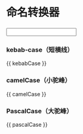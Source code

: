 <script setup>
import { ref, computed } from 'vue';
import { Input } from 'ant-design-vue';
import 'ant-design-vue/es/input/style';

const variable = ref('');

const kebabCase = computed(() => {
  return variable.value.toLowerCase().split(' ').join('-');
});

const camelCase = computed(() => {
  return variable.value
    .toLowerCase()
    .split(' ')
    .map((v, i) => {
      if (i > 0) {
        return v[0].toUpperCase() + v.slice(1);
      }

      return v;
    })
    .join('');
});

const pascalCase = computed(() => {
  return variable.value
    .toLowerCase()
    .split(' ')
    .map((v) => {
      if (v.length > 0) {
        return v[0].toUpperCase() + v.slice(1);
      }

      return '';
    })
    .join('');
});
</script>

# 命名转换器

### <Input v-model:value="variable" />

### kebab-case（短横线）

{{ kebabCase }}

### camelCase（小驼峰）

{{ camelCase }}

### PascalCase（大驼峰）

{{ pascalCase }}
